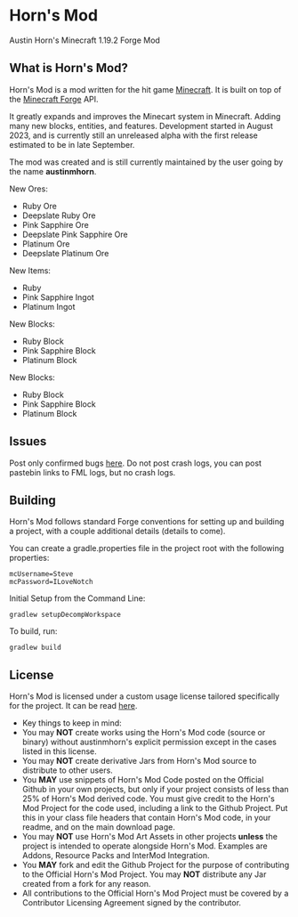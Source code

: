 # Horn's Mod 

Austin Horn's Minecraft 1.19.2 Forge Mod

## What is Horn's Mod?

Horn's Mod is a mod written for the hit game [Minecraft](https://minecraft.net/). It is built on top of the [Minecraft Forge](https://github.com/MinecraftForge) API.

It greatly expands and improves the Minecart system in Minecraft. Adding many new blocks, entities, and features. Development started in August 2023, and is currently still an unreleased alpha with the first release estimated to be in late September.

The mod was created and is still currently maintained by the user going by the name **austinmhorn**.

New Ores:
- Ruby Ore
- Deepslate Ruby Ore
- Pink Sapphire Ore
- Deepslate Pink Sapphire Ore
- Platinum Ore
- Deepslate Platinum Ore

New Items:
- Ruby
- Pink Sapphire Ingot
- Platinum Ingot

New Blocks:
- Ruby Block
- Pink Sapphire Block
- Platinum Block

New Blocks:
- Ruby Block
- Pink Sapphire Block
- Platinum Block

## Issues

Post only confirmed bugs [here](https://github.com/austinmhorn/hornsmod/issues). Do not post crash logs, you can post pastebin links to FML logs, but no crash logs.

## Building

Horn's Mod follows standard Forge conventions for setting up and building a project, with a couple additional details (details to come).

You can create a gradle.properties file in the project root with the following properties:
```
mcUsername=Steve
mcPassword=ILoveNotch
```

Initial Setup from the Command Line:
```
gradlew setupDecompWorkspace
```

To build, run:
```
gradlew build
```

## License

Horn's Mod is licensed under a custom usage license tailored specifically for the project. It can be read [here](https://github.com/austinmhorn/hornsmod/blob/master/LICENSE.md).

 * Key things to keep in mind:
  * You may **NOT** create works using the Horn's Mod code (source or binary) without austinmhorn's explicit permission except in the cases listed in this license.
  * You may **NOT** create derivative Jars from Horn's Mod source to distribute to other users.
  * You **MAY** use snippets of Horn's Mod Code posted on the Official Github in your own projects, but only if your project consists of less than 25% of Horn's Mod derived code. You must give credit to the Horn's Mod Project for the code used, including a link to the Github Project. Put this in your class file headers that contain Horn's Mod code, in your readme, and on the main download page.
  * You may **NOT** use Horn's Mod Art Assets in other projects **unless** the project is intended to operate alongside Horn's Mod. Examples are Addons, Resource Packs and InterMod Integration.
  * You **MAY** fork and edit the Github Project for the purpose of contributing to the Official Horn's Mod Project. You may **NOT** distribute any Jar created from a fork for any reason.
  * All contributions to the Official Horn's Mod Project must be covered by a Contributor Licensing Agreement signed by the contributor.
